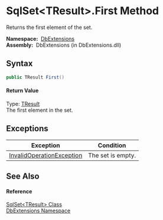 SqlSet&lt;TResult>.First Method
===============================
  Returns the first element of the set.

  **Namespace:**  [DbExtensions][1]  
  **Assembly:**  DbExtensions (in DbExtensions.dll)

Syntax
------

```csharp
public TResult First()
```

#### Return Value
Type: [TResult][2]  
The first element in the set.

Exceptions
----------

Exception                      | Condition         
------------------------------ | ----------------- 
[InvalidOperationException][3] | The set is empty. 


See Also
--------

#### Reference
[SqlSet&lt;TResult> Class][2]  
[DbExtensions Namespace][1]  

[1]: ../README.md
[2]: README.md
[3]: http://msdn.microsoft.com/en-us/library/2asft85a